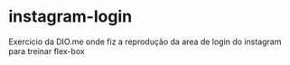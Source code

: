 # instagram-login
Exercicio da DIO.me onde fiz a reprodução da area de login do instagram para treinar flex-box

